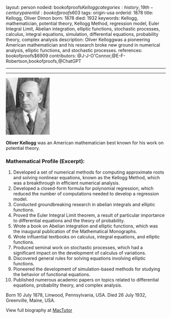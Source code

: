 layout: person
nodeid: bookofproofs$Kellogg
categories: history,19th-century
parentid: bookofproofs$603
tags: origin-usa
orderid: 1878
title: Kellogg, Oliver Dimon
born: 1878
died: 1932
keywords: Kellogg, mathematician, potential theory, Kellogg Method, regression model, Euler Integral Limit, Abelian integration, elliptic functions, stochastic processes, calculus, integral equations, simulation, differential equations, probability theory, complex analysis
description: Oliver Kelloggwas a pioneering American mathematician and his research broke new ground in numerical analysis, elliptic functions, and stochastic processes.
references: bookofproofs$6909
contributors: @J-J-O'Connor,@E-F-Robertson,bookofproofs,@ChatGPT

---



---

![Kellogg.jpg](https://github.com/bookofproofs/bookofproofs.github.io/blob/main/_sources/_assets/images/portraits/Kellogg.jpg?raw=true)

**Oliver Kellogg** was an American mathematician best known for his work on potential theory.

### Mathematical Profile (Excerpt):
1. Developed a set of numerical methods for computing approximate roots and solving nonlinear equations, known as the Kellogg Method, which was a breakthrough in efficient numerical analysis.
2. Developed a closed-form formula for polynomial regression, which reduced the number of computations needed to develop a regression model.
3. Conducted groundbreaking research in abelian integrals and elliptic functions.
4. Proved the Euler Integral Limit theorem, a result of particular importance to differential equations and the theory of probability.
5. Wrote a book on Abelian integration and elliptic functions, which was the inaugural publication of the Mathematical Monographs.
6. Wrote influential textbooks on calculus, integral equations, and elliptic functions.
7. Produced seminal work on stochastic processes, which had a significant impact on the development of calculus of variations.
8. Discovered general rules for solving equations involving elliptic functions.
9. Pioneered the development of simulation-based methods for studying the behavior of functional equations.
10. Published numerous academic papers on topics related to differential equations, probability theory, and complex analysis.

Born 10 July 1878, Linwood, Pennsylvania, USA. Died 26 July 1932, Greenville, Maine, USA.

View full biography at [MacTutor](https://mathshistory.st-andrews.ac.uk/Biographies/Kellogg/)
